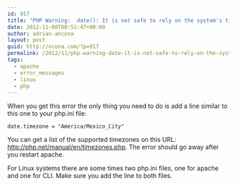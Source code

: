```yaml
---
id: 917
title: "PHP Warning:  date(): It is not safe to rely on the system's timezone settings"
date: 2012-11-08T00:51:47+00:00
author: adrian.ancona
layout: post
guid: http://ncona.com/?p=917
permalink: /2012/11/php-warning-date-it-is-not-safe-to-rely-on-the-systems-timezone-settings/
tags:
  - apache
  - error_messages
  - linux
  - php
---
```

When you get this error the only thing you need to do is add a line similar to this one to your php.ini file:

```
date.timezone = "America/Mexico_City"
```

You can get a list of the supported timezones on this URL: <http://php.net/manual/en/timezones.php>. The error should go away after you restart apache.

For Linux systems there are some times two php.ini files, one for apache and one for CLI. Make sure you add the line to both files.

<!--more-->
